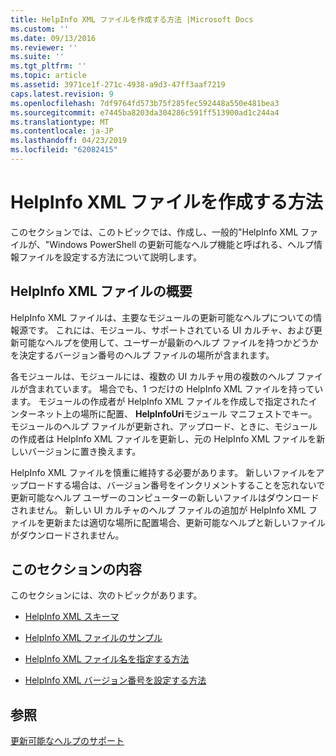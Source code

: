 ```yaml
---
title: HelpInfo XML ファイルを作成する方法 |Microsoft Docs
ms.custom: ''
ms.date: 09/13/2016
ms.reviewer: ''
ms.suite: ''
ms.tgt_pltfrm: ''
ms.topic: article
ms.assetid: 3971ce1f-271c-4938-a9d3-47ff3aaf7219
caps.latest.revision: 9
ms.openlocfilehash: 7df9764fd573b75f285fec592448a550e481bea3
ms.sourcegitcommit: e7445ba8203da304286c591ff513900ad1c244a4
ms.translationtype: MT
ms.contentlocale: ja-JP
ms.lasthandoff: 04/23/2019
ms.locfileid: "62082415"
---
```

# <a name="how-to-create-a-helpinfo-xml-file"></a>HelpInfo XML ファイルを作成する方法

このセクションでは、このトピックでは、作成し、一般的"HelpInfo XML ファイルが、"Windows PowerShell の更新可能なヘルプ機能と呼ばれる、ヘルプ情報ファイルを設定する方法について説明します。

## <a name="helpinfo-xml-file-overview"></a>HelpInfo XML ファイルの概要

HelpInfo XML ファイルは、主要なモジュールの更新可能なヘルプについての情報源です。 これには、モジュール、サポートされている UI カルチャ、および更新可能なヘルプを使用して、ユーザーが最新のヘルプ ファイルを持つかどうかを決定するバージョン番号のヘルプ ファイルの場所が含まれます。

各モジュールは、モジュールには、複数の UI カルチャ用の複数のヘルプ ファイルが含まれています。 場合でも、1 つだけの HelpInfo XML ファイルを持っています。 モジュールの作成者が HelpInfo XML ファイルを作成しで指定されたインターネット上の場所に配置、 **HelpInfoUri**モジュール マニフェストでキー。 モジュールのヘルプ ファイルが更新され、アップロード、ときに、モジュールの作成者は HelpInfo XML ファイルを更新し、元の HelpInfo XML ファイルを新しいバージョンに置き換えます。

HelpInfo XML ファイルを慎重に維持する必要があります。 新しいファイルをアップロードする場合は、バージョン番号をインクリメントすることを忘れないで更新可能なヘルプ ユーザーのコンピューターの新しいファイルはダウンロードされません。 新しい UI カルチャのヘルプ ファイルの追加が HelpInfo XML ファイルを更新または適切な場所に配置場合、更新可能なヘルプと新しいファイルがダウンロードされません。

## <a name="in-this-section"></a>このセクションの内容

このセクションには、次のトピックがあります。

- [HelpInfo XML スキーマ](./helpinfo-xml-schema.md)

- [HelpInfo XML ファイルのサンプル](./helpinfo-xml-sample-file.md)

- [HelpInfo XML ファイル名を指定する方法](./how-to-name-a-helpinfo-xml-file.md)

- [HelpInfo XML バージョン番号を設定する方法](./how-to-set-helpinfo-xml-version-numbers.md)

## <a name="see-also"></a>参照

[更新可能なヘルプのサポート](./supporting-updatable-help.md)